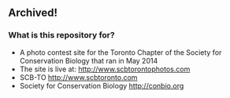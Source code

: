 ## Archived!

### What is this repository for?

* A photo contest site for the Toronto Chapter of the Society for Conservation Biology that ran in May 2014
* The site is live at: http://www.scbtorontophotos.com
* SCB-TO http://www.scbtoronto.com
* Society for Conservation Biology http://conbio.org

